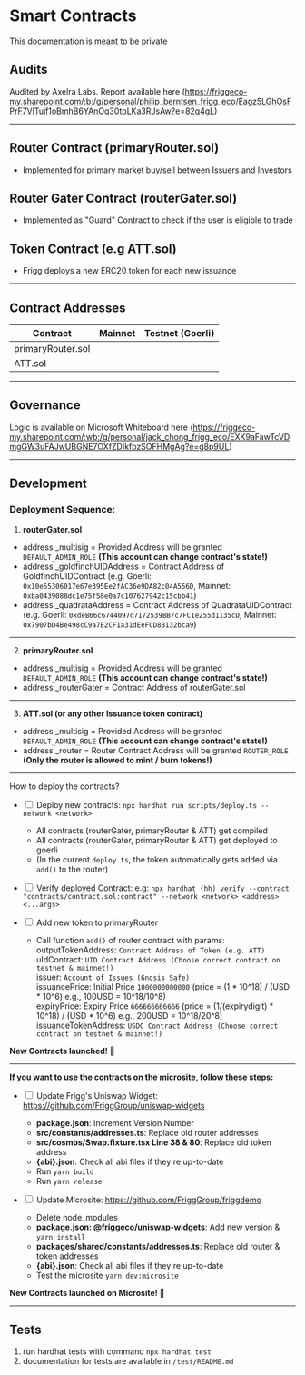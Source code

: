 # Smart Contracts

This documentation is meant to be private

## Audits

Audited by Axelra Labs. Report available here (https://friggeco-my.sharepoint.com/:b:/g/personal/philip_berntsen_frigg_eco/Eagz5LGhOsFPrF7VlTujf1oBmhB6YAnOq30tpLKa3RJsAw?e=82q4gL)

---

## Router Contract (primaryRouter.sol)

- Implemented for primary market buy/sell between Issuers and Investors

## Router Gater Contract (routerGater.sol)

- Implemented as "Guard" Contract to check if the user is eligible to trade

## Token Contract (e.g ATT.sol)

- Frigg deploys a new ERC20 token for each new issuance

---

## Contract Addresses

| Contract          | Mainnet | Testnet (Goerli) |
| ----------------- | :-----: | ---------------: |
| primaryRouter.sol |         |                  |
| ATT.sol           |         |                  |

---

## Governance

Logic is available on Microsoft Whiteboard here (https://friggeco-my.sharepoint.com/:wb:/g/personal/jack_chong_frigg_eco/EXK9aFawTcVDmgGW3uFAJwUBGNE7OXfZDIkfbzSOFHMgAg?e=g8p9UL)

---

## Development

### Deployment Sequence:

1. **routerGater.sol**

- address \_multisig = Provided Address will be granted `DEFAULT_ADMIN_ROLE` **(This account can change contract's state!)**
- address \_goldfinchUIDAddress = Contract Address of GoldfinchUIDContract (e.g. Goerli: `0x10e55306017e67e395Ee2fAC36e9DA82c04A556D`, Mainnet: `0xba0439088dc1e75f58e0a7c107627942c15cbb41`)
- address \_quadrataAddress = Contract Address of QuadrataUIDContract (e.g. Goerli: `0xdeB66c6744097d7172539BB7c7FC1e255d1135cD`, Mainnet: `0x7907bD4Be498cC9a7E2CF1a31dEeFCD8B132bca9`)

---

2. **primaryRouter.sol**

- address \_multisig = Provided Address will be granted `DEFAULT_ADMIN_ROLE` **(This account can change contract's state!)**
- address \_routerGater = Contract Address of routerGater.sol

---

3. **ATT.sol (or any other Issuance token contract)**

- address \_multisig = Provided Address will be granted `DEFAULT_ADMIN_ROLE` **(This account can change contract's state!)**
- address \_router = Router Contract Address will be granted `ROUTER_ROLE` **(Only the router is allowed to mint / burn tokens!)**

---

How to deploy the contracts?

- <input type="checkbox"> Deploy new contracts: `npx hardhat run scripts/deploy.ts --network <network>`

  - All contracts (routerGater, primaryRouter & ATT) get compiled
  - All contracts (routerGater, primaryRouter & ATT) get deployed to goerli
  - (In the current `deploy.ts`, the token automatically gets added via `add()` to the router)

- <input type="checkbox"> Verify deployed Contract: e.g: `npx hardhat (hh) verify --contract "contracts/contract.sol:contract" --network <network> <address> <...args>`

- <input type="checkbox"> Add new token to primaryRouter
  - Call function `add()` of router contract with params: <br>
    outputTokenAddress: `Contract Address of Token (e.g. ATT)` <br>
    uIdContract: `UID Contract Address (Choose correct contract on testnet & mainnet!)` <br>
    issuer: `Account of Issues (Gnosis Safe)` <br>
    issuancePrice: Initial Price `1000000000000` (price = (1 \* 10^18) / (USD \* 10^6) e.g., 100USD = 10^18/10^8) <br>
    expiryPrice: Expiry Price `666666666666` (price = (1/(expirydigit) \* 10^18) / (USD \* 10^6) e.g., 200USD = 10^18/20^8) <br>
    issuanceTokenAddress: `USDC Contract Address (Choose correct contract on testnet & mainnet!)` <br>

**New Contracts launched! 🚀**

---

**If you want to use the contracts on the microsite, follow these steps:**

- <input type="checkbox"> Update Frigg's Uniswap Widget: https://github.com/FriggGroup/uniswap-widgets

  - **package.json**: Increment Version Number
  - **src/constants/addresses.ts**: Replace old router addresses
  - **src/cosmos/Swap.fixture.tsx Line 38 & 80**: Replace old token address
  - **{abi}.json**: Check all abi files if they're up-to-date
  - Run `yarn build`
  - Run `yarn release`

- <input type="checkbox"> Update Microsite: https://github.com/FriggGroup/friggdemo
  - Delete node_modules
  - **package.json: @friggeco/uniswap-widgets**: Add new version & `yarn install`
  - **packages/shared/constants/addresses.ts**: Replace old router & token addresses
  - **{abi}.json**: Check all abi files if they're up-to-date
  - Test the microsite `yarn dev:microsite` <br>

**New Contracts launched on Microsite! 🚀**

---

## Tests

1. run hardhat tests with command `npx hardhat test`
2. documentation for tests are available in `/test/README.md`
